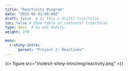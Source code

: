 ```yaml
---
title: "Reactivity Diagram"
date: "2023-05-01:00:00Z"
draft: false  # Is this a draft? true/false
toc: false # Show table of contents? true/false
type: docs  # Do not modify.
weight: 370

menu:
  r-shiny-intro:
      parent: "Project 2: Reactives"
---
```


{{< figure src="/notes/r-shiny-intro/img/reactivity.png" >}}